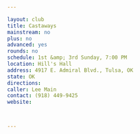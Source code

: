 ```yaml
---

layout: club
title: Castaways
mainstream: no
plus: no
advanced: yes
rounds: no
schedule: 1st &amp; 3rd Sunday, 7:00 PM
location: Hill's Hall
address: 4917 E. Admiral Blvd., Tulsa, OK
state: OK
directions: 
caller: Lee Main
contact: (918) 449-9425
website: 



---
```


